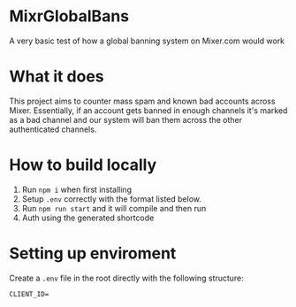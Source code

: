 # MixrGlobalBans
A very basic test of how a global banning system on Mixer.com would work

# What it does
This project aims to counter mass spam and known bad accounts across Mixer. Essentially, if an account gets banned in enough channels it's marked as a bad channel and our system will ban them across the other authenticated channels.

# How to build locally
1. Run `npm i` when first installing
2. Setup `.env` correctly with the format listed below.
3. Run `npm run start` and it will compile and then run
4. Auth using the generated shortcode

# Setting up enviroment
Create a `.env` file in the root directly with the following structure:
```
CLIENT_ID=
```
